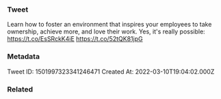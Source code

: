 ### Tweet
Learn how to foster an environment that inspires your employees to take ownership, achieve more, and love their work. Yes, it's really possible: https://t.co/EsSRckK4iE https://t.co/52tQK81jpG

### Metadata
Tweet ID: 1501997323341246471
Created At: 2022-03-10T19:04:02.000Z

### Related

